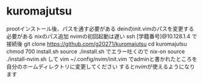# kuromajutsu
prootインストール後、パスを通す必要がある
deinのinit.vimのパスを変更する必要がある
nixのパス追加
nvimの初回起動は遅い
ssh [学籍番号]@10.128.1.4
で接続後
git clone https://github.com/g20271/kuromajutsu
cd kuromajutsu
chmod 700 install.sh
source ./install.sh
でエラー吐くので
nix-on
source ./install-nvim.sh
して
vim ~/.config/nvim/init.vim
でadminと書かれたところを自分のホームディレクトリに変更してください
するとnvimが使えるようになります
